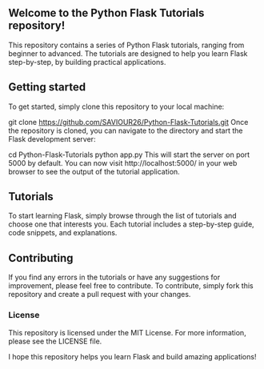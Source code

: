 ## Welcome to the Python Flask Tutorials repository!

This repository contains a series of Python Flask tutorials, ranging from beginner to advanced. The tutorials are designed to help you learn Flask step-by-step, by building practical applications.

## Getting started

To get started, simply clone this repository to your local machine:

git clone https://github.com/SAVIOUR26/Python-Flask-Tutorials.git
Once the repository is cloned, you can navigate to the directory and start the Flask development server:

cd Python-Flask-Tutorials
python app.py
This will start the server on port 5000 by default. You can now visit http://localhost:5000/ in your web browser to see the output of the tutorial application.

## Tutorials

To start learning Flask, simply browse through the list of tutorials and choose one that interests you. Each tutorial includes a step-by-step guide, code snippets, and explanations.

## Contributing

If you find any errors in the tutorials or have any suggestions for improvement, please feel free to contribute. To contribute, simply fork this repository and create a pull request with your changes.

### License

This repository is licensed under the MIT License. For more information, please see the LICENSE file.

I hope this repository helps you learn Flask and build amazing applications!